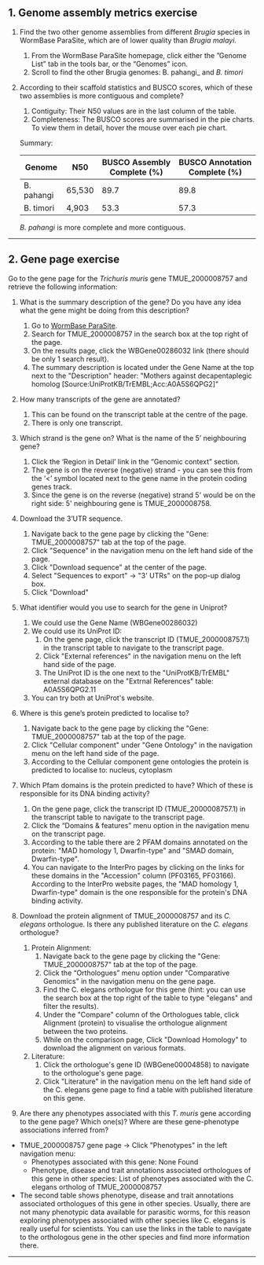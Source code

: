 ## 1. Genome assembly metrics exercise <a name="genomes_exercise"></a>

1. Find the two other genome assemblies from different _Brugia_ species in WormBase ParaSite, which are of lower quality than _Brugia malayi_.
   1. From the WormBase ParaSite homepage, click either the ”Genome List” tab in the tools bar, or the “Genomes” icon.
   2. Scroll to find the other Brugia genomes: B. pahangi_ and _B. timori_
2. According to their scaffold statistics and BUSCO scores, which of these two assemblies is more contiguous and complete?
   1. Contiguity: Their N50 values are in the last column of the table.
   2. Completeness: The BUSCO scores are summarised in the pie charts. To view them in detail, hover the mouse over each pie chart.
   
   Summary:

    | Genome | N50 | BUSCO Assembly Complete (%) | BUSCO Annotation Complete (%) |
    | ------ | --- | -------------- | -------------------- |
    | B. pahangi | 65,530 | 89.7 | 89.8 |
    | B. timori | 4,903 | 53.3 | 57.3 |
   
   *B. pahangi* is more complete and more contiguous.

---
## 2. Gene page exercise <a name="gene_page_exercise"></a>

Go to the gene page for the _Trichuris muris_ gene TMUE_2000008757 and retrieve the following information:
1. What is the summary description of the gene? Do you have any idea what the gene might be doing from this description?
   1. Go to [WormBase ParaSite](https://parasite.wormbase.org/index.html).
   2. Search for TMUE_2000008757 in the search box at the top right of the page.
   3. On the results page, click the WBGene00286032 link (there should be only 1 search result).
   4. The summary description is located under the Gene Name at the top next to the "Description" header: "Mothers against decapentaplegic homolog \[Source:UniProtKB/TrEMBL;Acc:A0A5S6QPG2\]"

2. How many transcripts of the gene are annotated?
   1. This can be found on the transcript table at the centre of the page.
   2. There is only one transcript.

3. Which strand is the gene on? What is the name of the 5’ neighbouring gene?
   1. Click the ‘Region in Detail’ link in the “Genomic context” section.
   2. The gene is on the reverse (negative) strand - you can see this from the ‘<’ symbol located next to the gene name in the protein coding genes track.
   3. Since the gene is on the reverse (negative) strand 5' would be on the right side: 5' neighbouring gene is TMUE_2000008758.

4. Download the 3’UTR sequence.
   1. Navigate back to the gene page by clicking the "Gene: TMUE_2000008757" tab at the top of the page. 
   2. Click "Sequence" in the navigation menu on the left hand side of the page.
   3. Click "Download sequence" at the center of the page.
   4. Select "Sequences to export" -> "3' UTRs" on the pop-up dialog box.
   5. Click "Download"
5. What identifier would you use to search for the gene in Uniprot?
   1. We could use the Gene Name (WBGene00286032)
   2. We could use its UniProt ID:
      1. On the gene page, click the transcript ID (TMUE_2000008757.1) in the transcript table to navigate to the transcript page.
      2. Click "External references" in the navigation menu on the left hand side of the page.
      3. The UniProt ID is the one next to the "UniProtKB/TrEMBL" external database on the "Extrnal References" table: A0A5S6QPG2.11
   3. You can try both at UniProt's website.
6. Where is this gene’s protein predicted to localise to?
   1. Navigate back to the gene page by clicking the "Gene: TMUE_2000008757" tab at the top of the page.
   2. Click "Cellular component" under "Gene Ontology" in the navigation menu on the left hand side of the page.
   3. According to the Cellular component gene ontologies the protein is predicted to localise to: nucleus, cytoplasm
7. Which Pfam domains is the protein predicted to have? Which of these is responsible for its DNA binding activity?
   1. On the gene page, click the transcript ID (TMUE_2000008757.1) in the transcript table to navigate to the transcript page.
   2. Click the “Domains & features” menu option in the navigation menu on the transcript page.
   3. According to the table there are 2 PFAM domains annotated on the protein: "MAD homology 1, Dwarfin-type" and  "SMAD domain, Dwarfin-type".
   4. You can navigate to the InterPro pages by clicking on the links for these domains in the "Accession" column (PF03165, PF03166). According to the InterPro website pages, the "MAD homology 1, Dwarfin-type" domain is the one responsible for the protein's DNA binding activity.
8. Download the protein alignment of TMUE_2000008757 and its _C. elegans_ orthologue. Is there any published literature on the _C. elegans_ orthologue?
   1. Protein Alignment:
      1. Navigate back to the gene page by clicking the "Gene: TMUE_2000008757" tab at the top of the page.
      2. Click the “Orthologues” menu option under "Comparative Genomics" in the navigation menu on the gene page.
      3. Find the C. elegans orthologue for this gene (hint: you can use the search box at the top right of the table to type "elegans" and filter the results).
      4. Under the "Compare" column of the Orthologues table, click Alignment (protein) to visualise the orthologue alignment between the two proteins.
      5. While on the comparison page, Click "Download Homology" to download the alignment on various formats. 
   2. Literature:
      1. Click the orthologue's gene ID (WBGene00004858) to navigate to the orthologue's gene page.
      2. Click "Literature" in the navigation menu on the left hand side of the C. elegans gene page to find a table with published literature on this gene.
9. Are there any phenotypes associated with this _T. muris_ gene according to the gene page? Which one(s)? Where are these gene-phenotype associations inferred from?
* TMUE_2000008757 gene page -> Click "Phenotypes" in the left navigation menu:
   * Phenotypes associated with this gene: None Found
   * Phenotype, disease and trait annotations associated orthologues of this gene in other species: List of phenotypes associated with the C. elegans ortholog of TMUE_2000008757
* The second table shows phenotype, disease and trait annotations associated orthologues of this gene in other species. Usually, there are not many phenotypic data available for parasitic worms, for this reason exploring phenotypes associated with other species like C. elegans is really useful for scientists. You can use the links in the table to navigate to the orthologous gene in the other species and find more information there. 

---
